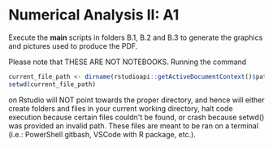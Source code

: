 # Numerical Analysis II: A1
Execute the __main__ scripts in folders B.1, B.2 and B.3 to generate the graphics and pictures used to produce the PDF.

Please note that THESE ARE NOT NOTEBOOKS. Running the command
```R
current_file_path <- dirname(rstudioapi::getActiveDocumentContext()$path)
setwd(current_file_path)
```
on Rstudio will NOT point towards the proper directory, and hence will either create folders and files in your current working directory, halt code execution because
certain files couldn't be found, or crash because setwd() was provided an invalid path. These files are meant to be ran on a terminal (i.e.: PowerShell gitbash, 
VSCode with R package, etc.). 
